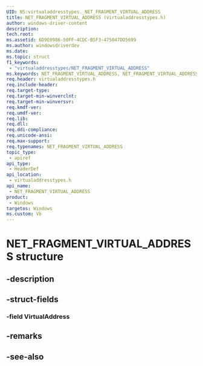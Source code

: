```yaml
---
UID: NS:virtualaddresstypes._NET_FRAGMENT_VIRTUAL_ADDRESS
title: NET_FRAGMENT_VIRTUAL_ADDRESS (virtualaddresstypes.h)
author: windows-driver-content
description: 
tech.root:
ms.assetid: 6D9E0986-50FF-4CDC-B5F3-475047DD5699
ms.author: windowsdriverdev
ms.date: 
ms.topic: struct
f1_keywords:
 - "virtualaddresstypes/NET_FRAGMENT_VIRTUAL_ADDRESS"
ms.keywords: NET_FRAGMENT_VIRTUAL_ADDRESS, NET_FRAGMENT_VIRTUAL_ADDRESS, 
req.header: virtualaddresstypes.h
req.include-header:
req.target-type:
req.target-min-winverclnt:
req.target-min-winversvr:
req.kmdf-ver:
req.umdf-ver:
req.lib:
req.dll:
req.ddi-compliance:
req.unicode-ansi:
req.max-support:
req.typenames: NET_FRAGMENT_VIRTUAL_ADDRESS
topic_type: 
 - apiref
api_type: 
 - HeaderDef
api_location: 
 - virtualaddresstypes.h
api_name: 
 - NET_FRAGMENT_VIRTUAL_ADDRESS
product: 
 - Windows
targetos: Windows
ms.custom: Vb
---
```


# NET_FRAGMENT_VIRTUAL_ADDRESS structure

## -description


## -struct-fields

### -field VirtualAddress
 

## -remarks

## -see-also